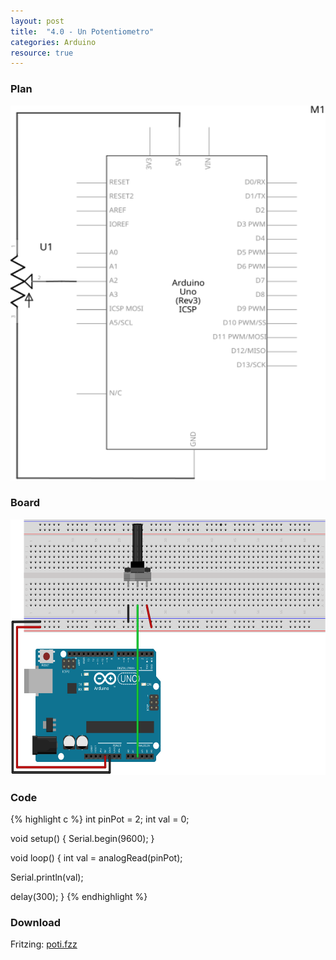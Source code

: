 ```yaml
---
layout: post
title:  "4.0 - Un Potentiometro"
categories: Arduino
resource: true
---
```


### Plan

<div class="schaltplan">
	<img src="/images/fritzing/arduino/poti_Schaltplan.svg" width="800" height="600" alt="wiring plan" />
</div>

### Board

<img src="/images/fritzing/arduino/poti_Steckplatine.svg" width="584" height="409" alt="bread board" />

### Code

{% highlight c %}
int pinPot = 2;
int val = 0;

void setup()
{
  Serial.begin(9600);
}

void loop()
{
   int val = analogRead(pinPot);

   Serial.println(val);
   
   delay(300);
}
{% endhighlight %}

### Download

Fritzing: [poti.fzz](/images/fritzing/arduino/poti.fzz)
